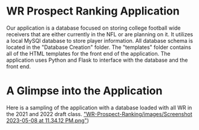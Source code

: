 # WR Prospect Ranking Application

Our application is a database focused on storing college football wide receivers that are either currently
in the NFL or are planning on it. It utilizes a local MySQl database to store player information. All database schema is located in
the "Database Creation" folder. The "templates" folder contains all of the HTML templates for the front end of the application.
The application uses Python and Flask to interface with the database and the front end.

# A Glimpse into the Application

Here is a sampling of the application with a database loaded with all WR in the 2021 and 2022 draft class.
["WR-Prospect-Ranking/images/Screenshot 2023-05-08 at 11.34.12 PM.png"](https://github.com/conwayn816/WR-Prospect-Ranking/blob/0bd4fe2c92096918717b018400468000221a1035/images/Screenshot%202023-05-08%20at%2011.34.12%20PM.png))
